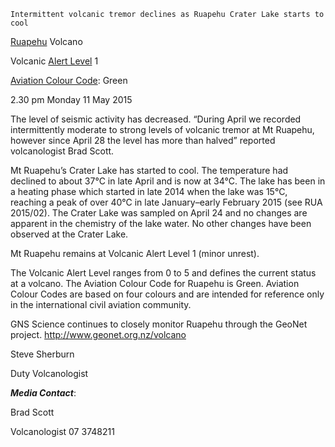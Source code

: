```
Intermittent volcanic tremor declines as Ruapehu Crater Lake starts to cool
```

[Ruapehu](http://info.geonet.org.nz/display/volc/Ruapehu) Volcano

Volcanic [Alert Level](http://info.geonet.org.nz/display/volc/Volcanic+Alert+Levels) 1

[Aviation Colour Code](http://info.geonet.org.nz/display/volc/Aviation+Colour+Codes): Green

2.30 pm Monday 11 May 2015

The level of seismic activity has decreased. “During April we recorded intermittently moderate to strong levels of volcanic tremor at Mt Ruapehu, however since April 28 the level has more than halved” reported volcanologist Brad Scott.

Mt Ruapehu’s Crater Lake has started to cool. The temperature had declined to about 37°C in late April and is now at 34°C. The lake has been in a heating phase which started in late 2014 when the lake was 15°C, reaching a peak of over 40°C in late January–early February 2015 (see RUA 2015/02).
The Crater Lake was sampled on April 24 and no changes are apparent in the chemistry of the lake water. No other changes have been observed at the Crater Lake.

Mt Ruapehu remains at Volcanic Alert Level 1 (minor unrest). 

The Volcanic Alert Level ranges from 0 to 5 and defines the current status at a volcano.
The Aviation Colour Code for Ruapehu is Green. Aviation Colour Codes are based on four colours and are intended for reference only in the international civil aviation community.

GNS Science continues to closely monitor Ruapehu through the GeoNet project. http://www.geonet.org.nz/volcano
 
Steve Sherburn

Duty Volcanologist
 
***Media Contact***:

Brad Scott

Volcanologist  07 3748211


